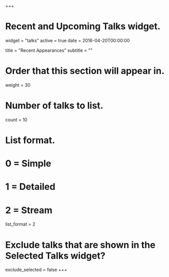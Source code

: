 +++
# Recent and Upcoming Talks widget.
widget = "talks"
active = true
date = 2016-04-20T00:00:00

title = "Recent Appearances"
subtitle = ""

# Order that this section will appear in.
weight = 30

# Number of talks to list.
count = 10

# List format.
#   0 = Simple
#   1 = Detailed
#   2 = Stream
list_format = 2

# Exclude talks that are shown in the Selected Talks widget?
exclude_selected = false
+++

